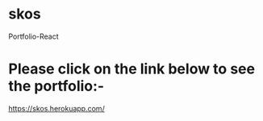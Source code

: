 # skos
Portfolio-React

# Please click on the link below to see the portfolio:-
https://skos.herokuapp.com/
